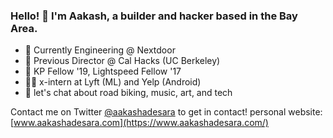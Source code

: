 ### Hello! 🌊 I'm Aakash, a builder and hacker based in the Bay Area.

- 🏡 Currently Engineering @ Nextdoor
- 🐻 Previous Director @ Cal Hacks (UC Berkeley)
- 🚀 KP Fellow '19, Lightspeed Fellow '17
- 👨‍💻 x-intern at Lyft (ML) and Yelp (Android)
- 💬 let's chat about road biking, music, art, and tech

Contact me on Twitter [@aakashadesara](https://www.twitter.com/aakashadesara) to get in contact! 
personal website: [www.aakashadesara.com](https://www.aakashadesara.com/)
